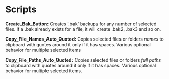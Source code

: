 # Scripts


**Create_Bak_Button:** Creates '.bak' backups for any number of selected files. If a .bak already exists for a file, it will create .bak2, .bak3 and so on.

**Copy_File_Names_Auto_Quoted:** Copies selected files or folders _names_ to clipboard with quotes around it only if it has spaces. Various optional behavior for multiple selected items

**Copy_File_Paths_Auto_Quoted:** Copies selected files or folders _full paths_ to clipboard with quotes around it only if it has spaces. Various optional behavior for multiple selected items.
